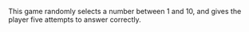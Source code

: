 This game randomly selects a number between 1 and 10, and gives the player five attempts to answer correctly.
